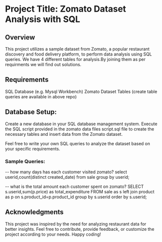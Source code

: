 # Project Title: Zomato Dataset Analysis with SQL
## Overview
This project utilizes a sample dataset from Zomato, a popular restaurant discovery and food delivery platform, to perform data analysis using SQL queries. We have 4 different tables for analysis.By joining them as per requirments we will find out solutions.

## Requirements
SQL Database (e.g. Mysql Workbench)
Zomato Dataset Tables (create table queries are available in above repo)

## Database Setup:
Create a new database in your SQL database management system.
Execute the SQL script provided in the zomato data files script.sql file to create the necessary tables and insert data from the Zomato dataset.

Feel free to write your own SQL queries to analyze the dataset based on your specific requirements.
### Sample Queries:

-- how many days has each customer visited zomato?
select userid,count(distinct created_date) from sale group by userid;


-- what is the total amount each customer spent on zomato?
SELECT s.userid,sum(p.price) as total_expenditure FROM sale
as s left join product as p on s.product_id=p.product_id
group by s.userid  order by s.userid;


## Acknowledgments
This project was inspired by the need for analyzing restaurant data for better insights.
Feel free to contribute, provide feedback, or customize the project according to your needs. Happy coding!





